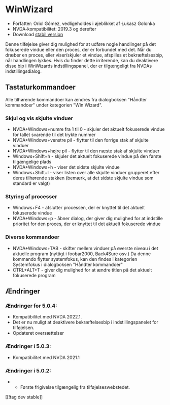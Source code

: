 # WinWizard #

* Forfatter: Oriol Gómez, vedligeholdes i øjeblikket af Łukasz Golonka
* NVDA-kompatibilitet: 2019.3 og derefter
* Download [stabil version][1]

Denne tilføjelse giver dig mulighed for at udføre nogle handlinger på det
fokuserede vindue eller den proces, der er forbundet med det. Når du dræber
en proces, eller viser/skjuler et vindue, afspilles et bekræftelsesbip, når
handlingen lykkes. Hvis du finder dette irriterende, kan du deaktivere disse
bip i WinWizards indstillingspanel, der er tilgængeligt fra NVDAs
indstillingsdialog.

## Tastaturkommandoer
Alle tilhørende kommandoer kan ændres fra dialogboksen "Håndter kommandoer"
under kategorien "Win Wizard".
### Skjul og vis skjulte vinduer
* NVDA+Windows+numre fra 1 til 0 - skjuler det aktuelt fokuserede vindue for
  tallet svarende til det trykte nummer
* NVDA+Windows+venstre pil - flytter til den forrige stak af skjulte vinduer
* NVDA+Windows+højre pil - flytter til den næste stak af skjulte vinduer
* Windows+Shift+h - skjuler det aktuelt fokuserede vindue på den første
  tilgængelige plads
* NVDA+Windows+h - viser det sidste skjulte vindue
* Windows+Shift+l - viser listen over alle skjulte vinduer grupperet efter
  deres tilhørende stakken (bemærk, at det sidste skjulte vindue som
  standard er valgt)

### Styring af processer
* Windows+F4 - afslutter processen, der er knyttet til det aktuelt
  fokuserede vindue
* NVDA+Windows+p - åbner dialog, der giver dig mulighed for at indstille
  prioritet for den proces, der er knyttet til det aktuelt fokuserede vindue

### Diverse kommandoer
* NVDA+Windows+TAB - skifter mellem vinduer på øverste niveau i det aktuelle
  program (nyttigt i foobar2000, Back4Sure osv.) Da denne kommando flytter
  systemfokus, kan den findes i kategorien Systemfokus i dialogboksen
  "Håndter kommandoer"
* CTRL+ALT+T - giver dig mulighed for at ændre titlen på det aktuelt
  fokuserede program

## Ændringer

### Ændringer for 5.0.4:

* Kompatibilitet med NVDA 2022.1.
* Det er nu muligt at deaktivere bekræftelsesbip i indstillingspanelet for
  tilføjelsen.
* Opdateret oversættelser

### Ændringer i 5.0.3:

* Kompatibilitet med NVDA 2021.1

### Ændringer i 5.0.2:

* - Første frigivelse tilgængelig fra tilføjelseswebstedet.

[[!tag dev stable]]

[1]: https://www.nvaccess.org/addonStore/legacy?file=winwizard
